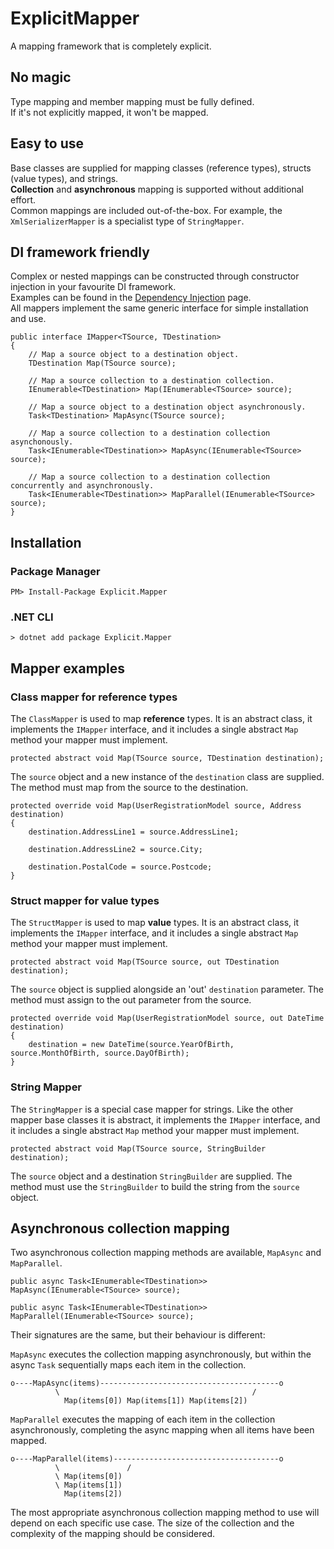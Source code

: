 # ExplicitMapper
A mapping framework that is completely explicit.

## No magic
Type mapping and member mapping must be fully defined.  
If it's not explicitly mapped, it won't be mapped.

## Easy to use
Base classes are supplied for mapping classes (reference types), structs (value types), and strings.  
**Collection** and **asynchronous** mapping is supported without additional effort.  
Common mappings are included out-of-the-box. For example, the `XmlSerializerMapper` is a specialist type of `StringMapper`.

## DI framework friendly
Complex or nested mappings can be constructed through constructor injection in your favourite DI framework.  
Examples can be found in the [Dependency Injection](./DependencyInjection.md) page.  
All mappers implement the same generic interface for simple installation and use.

```
public interface IMapper<TSource, TDestination>
{
    // Map a source object to a destination object.
    TDestination Map(TSource source);

    // Map a source collection to a destination collection.
    IEnumerable<TDestination> Map(IEnumerable<TSource> source);

    // Map a source object to a destination object asynchronously.
    Task<TDestination> MapAsync(TSource source);

    // Map a source collection to a destination collection asynchonously.
    Task<IEnumerable<TDestination>> MapAsync(IEnumerable<TSource> source);

    // Map a source collection to a destination collection concurrently and asynchronously.
    Task<IEnumerable<TDestination>> MapParallel(IEnumerable<TSource> source);
}
```

## Installation

### Package Manager
`PM> Install-Package Explicit.Mapper`

### .NET CLI
`> dotnet add package Explicit.Mapper`

## Mapper examples

### Class mapper for reference types
The `ClassMapper` is used to map **reference** types. It is an abstract class, it implements the `IMapper` interface, and it includes a single abstract `Map` method your mapper must implement.
```
protected abstract void Map(TSource source, TDestination destination);
```
The `source` object and a new instance of the `destination` class are supplied. The method must map from the source to the destination.

```
protected override void Map(UserRegistrationModel source, Address destination)
{
    destination.AddressLine1 = source.AddressLine1;
    
    destination.AddressLine2 = source.City;

    destination.PostalCode = source.Postcode;
}
```

### Struct mapper for value types
The `StructMapper` is used to map **value** types. It is an abstract class, it implements the `IMapper` interface, and it includes a single abstract `Map` method your mapper must implement.
```
protected abstract void Map(TSource source, out TDestination destination);
```
The `source` object is supplied alongside an 'out' `destination` parameter. The method must assign to the out parameter from the source.

```
protected override void Map(UserRegistrationModel source, out DateTime destination)
{
    destination = new DateTime(source.YearOfBirth, source.MonthOfBirth, source.DayOfBirth);
}
```

### String Mapper
The `StringMapper` is a special case mapper for strings. Like the other mapper base classes it is abstract, it implements the `IMapper` interface, and it includes a single abstract `Map` method your mapper must implement.
```
protected abstract void Map(TSource source, StringBuilder destination);
```
The `source` object and a destination `StringBuilder` are supplied. The method must use the `StringBuilder` to build the string from the `source` object.

## Asynchronous collection mapping
Two asynchronous collection mapping methods are available, `MapAsync` and `MapParallel`.

```
public async Task<IEnumerable<TDestination>> MapAsync(IEnumerable<TSource> source);

public async Task<IEnumerable<TDestination>> MapParallel(IEnumerable<TSource> source);
```

Their signatures are the same, but their behaviour is different:

`MapAsync` executes the collection mapping asynchronously, but within the async `Task` sequentially maps each item in the collection.
```
o----MapAsync(items)----------------------------------------o
          \                                           /
            Map(items[0]) Map(items[1]) Map(items[2])
```

`MapParallel` executes the mapping of each item in the collection asynchronously, completing the async mapping when all items have been mapped.
```
o----MapParallel(items)-------------------------------------o
          \               /
          \ Map(items[0])
          \ Map(items[1])
            Map(items[2])
```

The most appropriate asynchronous collection mapping method to use will depend on each specific use case. The size of the collection and the complexity of the mapping should be considered.
